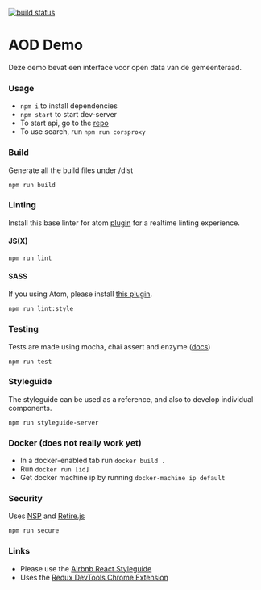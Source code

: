 [![build status](https://gitlab.com/arguweb/aod_demo/badges/master/build.svg)](https://gitlab.com/arguweb/aod_demo/commits/master)

# AOD Demo
Deze demo bevat een interface voor open data van de gemeenteraad.

### Usage

* `npm i` to install dependencies
* `npm start` to start dev-server
* To start api, go to the [repo](https://bitbucket.org/arguweb/od_api_generator/)
* To use search, run `npm run corsproxy`

### Build

Generate all the build files under /dist

```
npm run build
```

### Linting
Install this base linter for atom [plugin](https://atom.io/packages/linter) for a realtime linting experience.

#### JS(X)
```
npm run lint
```

#### SASS
If you using Atom, please install [this plugin](https://atom.io/packages/linter-sass-lint).
```
npm run lint:style
```

### Testing

Tests are made using mocha, chai assert and enzyme ([docs](http://airbnb.io/enzyme/docs/api/index.html))

```
npm run test
```

### Styleguide
The styleguide can be used as a reference, and also to develop individual components.

```
npm run styleguide-server
```

### Docker (does not really work yet)
- In a docker-enabled tab run `docker build .`
- Run `docker run [id]`
- Get docker machine ip by running `docker-machine ip default`

### Security
Uses [NSP](https://github.com/nodesecurity/nsp) and [Retire.js](https://github.com/RetireJS/retire.js)
```
npm run secure
```

### Links
- Please use the [Airbnb React Styleguide](https://github.com/airbnb/javascript/tree/master/react)
- Uses the [Redux DevTools Chrome Extension](https://chrome.google.com/webstore/detail/redux-devtools/lmhkpmbekcpmknklioeibfkpmmfibljd)
